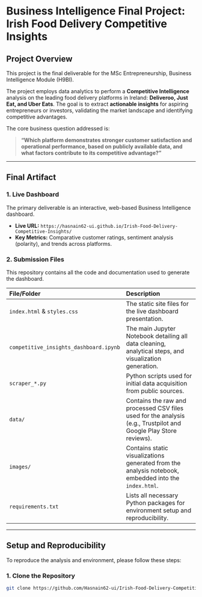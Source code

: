 # Business Intelligence Final Project: Irish Food Delivery Competitive Insights

## Project Overview

This project is the final deliverable for the MSc Entrepreneurship, Business Intelligence Module (H9BI).

The project employs data analytics to perform a **Competitive Intelligence** analysis on the leading food delivery platforms in Ireland: **Deliveroo, Just Eat, and Uber Eats**. The goal is to extract **actionable insights** for aspiring entrepreneurs or investors, validating the market landscape and identifying competitive advantages.

The core business question addressed is:
> **“Which platform demonstrates stronger customer satisfaction and operational performance, based on publicly available data, and what factors contribute to its competitive advantage?”**

***

## Final Artifact

### 1. Live Dashboard

The primary deliverable is an interactive, web-based Business Intelligence dashboard.

- **Live URL:** `https://hasnain62-ui.github.io/Irish-Food-Delivery-Competitive-Insights/`
- **Key Metrics:** Comparative customer ratings, sentiment analysis (polarity), and trends across platforms.

### 2. Submission Files

This repository contains all the code and documentation used to generate the dashboard.

| File/Folder | Description |
| :--- | :--- |
| `index.html` & `styles.css` | The static site files for the live dashboard presentation. |
| `competitive_insights_dashboard.ipynb` | The main Jupyter Notebook detailing all data cleaning, analytical steps, and visualization generation. |
| `scraper_*.py` | Python scripts used for initial data acquisition from public sources. |
| `data/` | Contains the raw and processed CSV files used for the analysis (e.g., Trustpilot and Google Play Store reviews). |
| `images/` | Contains static visualizations generated from the analysis notebook, embedded into the `index.html`. |
| `requirements.txt` | Lists all necessary Python packages for environment setup and reproducibility. |

***

## Setup and Reproducibility

To reproduce the analysis and environment, please follow these steps:

### 1. Clone the Repository

```bash
git clone https://github.com/Hasnain62-ui/Irish-Food-Delivery-Competitive-Insights.git
